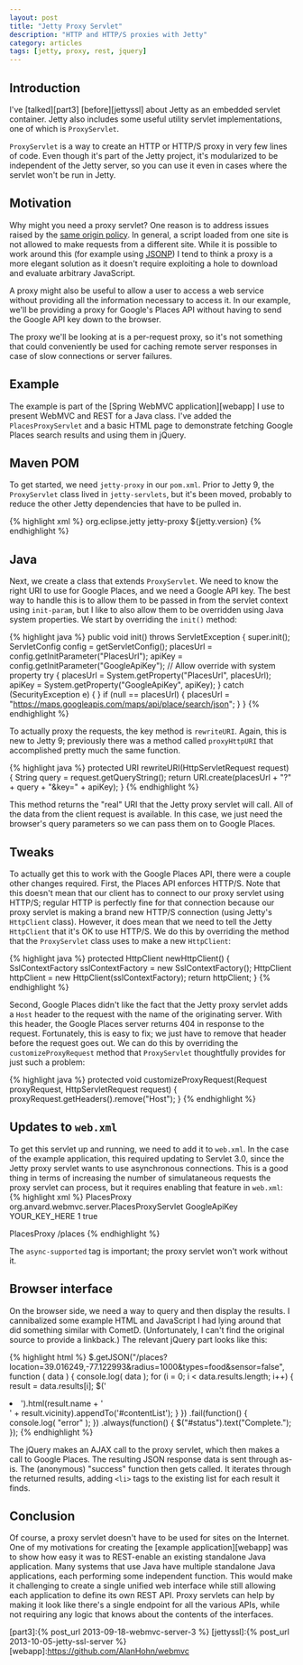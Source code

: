 ```yaml
---
layout: post
title: "Jetty Proxy Servlet"
description: "HTTP and HTTP/S proxies with Jetty"
category: articles
tags: [jetty, proxy, rest, jquery]
---
```


Introduction
------------

I've [talked][part3] [before][jettyssl] about Jetty as an embedded servlet
container. Jetty also includes some useful utility servlet implementations,
one of which is `ProxyServlet`.

`ProxyServlet` is a way to create an HTTP or HTTP/S proxy in very few lines
of code. Even though it's part of the Jetty project, it's modularized to be
independent of the Jetty server, so you can use it even in cases where the
servlet won't be run in Jetty.

Motivation
----------

Why might you need a proxy servlet? One reason is to address issues raised by
the [same origin policy][sameorig]. In general, a script loaded from one site
is not allowed to make requests from a different site. While it is possible
to work around this (for example using [JSONP][]) I tend to think a proxy
is a more elegant solution as it doesn't require exploiting a hole to download
and evaluate arbitrary JavaScript. 

A proxy might also be useful to allow a user to access a web service without
providing all the information necessary to access it. In our example, we'll
be providing a proxy for Google's Places API without having to send the
Google API key down to the browser.

The proxy we'll be looking at is a per-request proxy, so it's not something
that could conveniently be used for caching remote server responses in case of
slow connections or server failures.

Example
-------

The example is part of the [Spring WebMVC application][webapp] I use to present
WebMVC and REST for a Java class. I've added the `PlacesProxyServlet` and a
basic HTML page to demonstrate fetching Google Places search results and using
them in jQuery.

Maven POM
---------

To get started, we need `jetty-proxy` in our `pom.xml`. Prior to Jetty 9, the
`ProxyServlet` class lived in `jetty-servlets`, but it's been moved, probably to
reduce the other Jetty dependencies that have to be pulled in.

{% highlight xml %}
<dependency>
    <groupId>org.eclipse.jetty</groupId>
    <artifactId>jetty-proxy</artifactId>
    <version>${jetty.version}</version>
</dependency>
{% endhighlight %}

Java
----

Next, we create a class that extends `ProxyServlet`. We need to know the right
URI to use for Google Places, and we need a Google API key. The best way to
handle this is to allow them to be passed in from the servlet context using
`init-param`, but I like to also allow them to be overridden using Java system
properties. We start by overriding the `init()` method:

{% highlight java %}
public void init() throws ServletException {
    super.init();
    ServletConfig config = getServletConfig();
    placesUrl = config.getInitParameter("PlacesUrl");
    apiKey = config.getInitParameter("GoogleApiKey");
    // Allow override with system property
    try {
        placesUrl = System.getProperty("PlacesUrl", placesUrl);
        apiKey = System.getProperty("GoogleApiKey", apiKey);
    } catch (SecurityException e) {
    }
    if (null == placesUrl) {
        placesUrl = "https://maps.googleapis.com/maps/api/place/search/json";
    }
}
{% endhighlight %}

To actually proxy the requests, the key method is `rewriteURI`.  Again, this is
new to Jetty 9; previously there was a method called `proxyHttpURI` that
accomplished pretty much the same function.

{% highlight java %}
protected URI rewriteURI(HttpServletRequest request) {
    String query = request.getQueryString();
    return URI.create(placesUrl + "?" + query + "&key=" + apiKey);
}
{% endhighlight %}

This method returns the "real" URI that the Jetty proxy servlet will call. All of
the data from the client request is available. In this case, we just need the
browser's query parameters so we can pass them on to Google Places. 

Tweaks
------

To actually get this to work with the Google Places API, there were a couple other
changes required. First, the Places API enforces HTTP/S. Note that this doesn't mean
that our client has to connect to our proxy servlet using HTTP/S; regular HTTP is
perfectly fine for that connection because our proxy servlet is making a brand new
HTTP/S connection (using Jetty's `HttpClient` class). However, it does mean that we
need to tell the Jetty `HttpClient` that it's OK to use HTTP/S. We do this by
overriding the method that the `ProxyServlet` class uses to make a new `HttpClient`:

{% highlight java %}
protected HttpClient newHttpClient() {
    SslContextFactory sslContextFactory = new SslContextFactory();
    HttpClient httpClient = new HttpClient(sslContextFactory);
    return httpClient;
}
{% endhighlight %}

Second, Google Places didn't like the fact that the Jetty proxy servlet adds a
`Host` header to the request with the name of the originating server. With this
header, the Google Places server returns 404 in response to the request.
Fortunately, this is easy to fix; we just have to remove that header before the
request goes out.  We can do this by overriding the `customizeProxyRequest`
method that `ProxyServlet` thoughtfully provides for just such a problem:

{% highlight java %}
protected void customizeProxyRequest(Request proxyRequest,
        HttpServletRequest request) {
    proxyRequest.getHeaders().remove("Host");
}
{% endhighlight %}

Updates to `web.xml`
--------------------

To get this servlet up and running, we need to add it to `web.xml`. In the case of
the example application, this required updating to Servlet 3.0, since the Jetty proxy
servlet wants to use asynchronous connections. This is a good thing in terms of
increasing the number of simulataneous requests the proxy servlet can process, but it
requires enabling that feature in `web.xml`:
{% highlight xml %}
<servlet>
    <servlet-name>PlacesProxy</servlet-name>
    <servlet-class>org.anvard.webmvc.server.PlacesProxyServlet</servlet-class>
    <init-param>
      <param-name>GoogleApiKey</param-name>
      <param-value>YOUR_KEY_HERE</param-value>
    </init-param>
    <load-on-startup>1</load-on-startup>
    <async-supported>true</async-supported>
</servlet>

<servlet-mapping>
    <servlet-name>PlacesProxy</servlet-name>
    <url-pattern>/places</url-pattern>
</servlet-mapping>
{% endhighlight %}

The `async-supported` tag is important; the proxy servlet won't work without it.

Browser interface
-----------------

On the browser side, we need a way to query and then display the results. I cannibalized
some example HTML and JavaScript I had lying around that did something similar with
CometD. (Unfortunately, I can't find the original source to provide a linkback.) The
relevant jQuery part looks like this:

{% highlight html %}
$.getJSON("/places?location=39.016249,-77.122993&radius=1000&types=food&sensor=false",
    function ( data ) {
        console.log( data );
        for (i = 0; i < data.results.length; i++) {
            result = data.results[i];
            $('<li>').html(result.name + '<br>' + result.vicinity).appendTo('#contentList');
        }
    })
    .fail(function() {
        console.log( "error" );
    })
    .always(function() {
        $("#status").text("Complete.");
    });
{% endhighlight %}

The jQuery makes an AJAX call to the proxy servlet, which then makes a call to Google Places.
The resulting JSON response data is sent through as-is. The (anonymous)
"success" function then gets called. It iterates through the returned results,
adding `<li>` tags to the existing list for each result it finds.

Conclusion
----------

Of course, a proxy servlet doesn't have to be used for sites on the Internet. One of my
motivations for creating the [example application][webapp] was to show how easy it was to
REST-enable an existing standalone Java application. Many systems that use Java have multiple
standalone Java applications, each performing some independent function. This would make it
challenging to create a single unified web interface while still allowing each application to
define its own REST API. Proxy servlets can help by making it look like there's a single
endpoint for all the various APIs, while not requiring any logic that knows about the contents
of the interfaces.

[sameorig]:http://en.wikipedia.org/wiki/Same_origin_policy
[JSONP]:http://en.wikipedia.org/wiki/JSONP
[part3]:{% post_url 2013-09-18-webmvc-server-3 %}
[jettyssl]:{% post_url 2013-10-05-jetty-ssl-server %}
[webapp]:https://github.com/AlanHohn/webmvc


